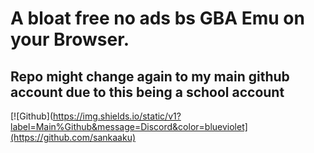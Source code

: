 # A bloat free no ads bs GBA Emu on your Browser.
## Repo might change again to my main github account due to this being a school account
[![Github](https://img.shields.io/static/v1?label=Main%Github&message=Discord&color=blueviolet](https://github.com/sankaaku)
